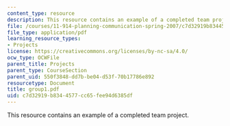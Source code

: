 ```yaml
---
content_type: resource
description: This resource contains an example of a completed team project.
file: /courses/11-914-planning-communication-spring-2007/c7d32919b8344577cc65fee94d6385df_group1.pdf
file_type: application/pdf
learning_resource_types:
- Projects
license: https://creativecommons.org/licenses/by-nc-sa/4.0/
ocw_type: OCWFile
parent_title: Projects
parent_type: CourseSection
parent_uid: 550f3848-dd7b-be04-d53f-70b17786e892
resourcetype: Document
title: group1.pdf
uid: c7d32919-b834-4577-cc65-fee94d6385df
---
```

This resource contains an example of a completed team project.